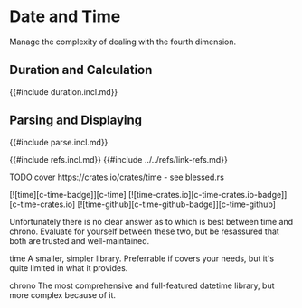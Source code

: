 # Date and Time

Manage the complexity of dealing with the fourth dimension.

## Duration and Calculation

{{#include duration.incl.md}}

## Parsing and Displaying

{{#include parse.incl.md}}

{{#include refs.incl.md}}
{{#include ../../refs/link-refs.md}}

<div class="hidden">
TODO cover https://crates.io/crates/time - see blessed.rs

[![time][c-time-badge]][c-time]
[![time-crates.io][c-time-crates.io-badge]][c-time-crates.io]
[![time-github][c-time-github-badge]][c-time-github]

Unfortunately there is no clear answer as to which is best between time and chrono.
Evaluate for yourself between these two, but be resassured that both are trusted and well-maintained.

time
A smaller, simpler library. Preferrable if covers your needs, but it's quite limited in what it provides.

chrono
The most comprehensive and full-featured datetime library, but more complex because of it.
</div>
